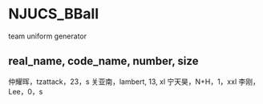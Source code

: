 # NJUCS_BBall
team uniform generator

## real_name, code_name, number, size

仲耀晖，tzattack，23，s
关亚南，lambert, 13, xl
宁天昊，N+H，1，xxl
李刚，Lee，0，s
